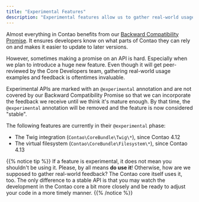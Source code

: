 ```yaml
---
title: "Experimental Features"
description: "Experimental features allow us to gather real-world usage."
---
```


Almost everything in Contao benefits from our [Backward Compatibility Promise](/internals/bc-promise). It ensures developers
know on what parts of Contao they can rely on and makes it easier to update to later versions.

However, sometimes making a promise on an API is hard. Especially when we plan to introduce a huge new feature. Even though
it will get peer-reviewed by the Core Developers team, gathering real-world usage examples and feedback is oftentimes
invaluable. 

Experimental APIs are marked with an `@experimental` annotation and are not covered by our Backward Compatibility Promise
so that we can incorporate the feedback we receive until we think it's mature enough. By that time, the `@experimental`
annotation will be removed and the feature is now considered "stable".

The following features are currently in their `@experimental` phase:

* The Twig integration (`Contao\CoreBundle\Twig\*`), since Contao 4.12
* The virtual filesystem (`Contao\CoreBundle\Filesystem\*`), since Contao 4.13

{{% notice tip %}}
If a feature is experimental, it does not mean you shouldn't be using it. Please, by all means **do use it**! Otherwise, how are
we supposed to gather real-world feedback? The Contao core itself uses it, too. The only difference to a stable API is that
you may watch the development in the Contao core a bit more closely and be ready to adjust your code in a more timely
manner.
{{% /notice %}}

